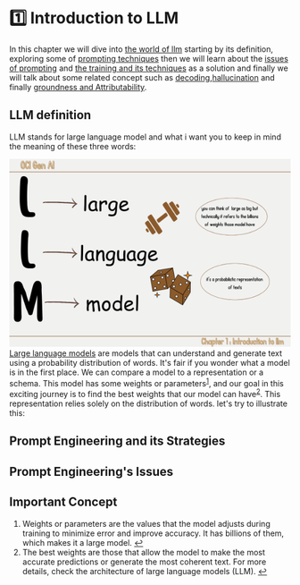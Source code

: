 
# 1️⃣ Introduction to LLM 
<link rel="stylesheet" href="../css/style.css">
In this chapter we will dive into <u class="underline">the world of llm</u> starting by its definition, exploring  some of <u class = "underline">prompting techniques</u> then we will learn about the <u class="underline" >issues of prompting</u>
and  <u class="underline">the training and its techniques</u> as a solution and finally  we will talk about  some related concept such as <u class="underline">decoding</u>,<u class="underline">hallucination</u> and finally <u class="underline">groundness and Attributability</u>.

## LLM definition 
LLM stands for large language model and what i want you to keep in mind the meaning of  these three words:

![Alt text](../images/Llm.png)
<u class="underline">
Large language models</u> are models that can understand and generate text using a probability distribution of words. It's fair if you wonder what a model is in the first place. We can compare a model to a representation or a schema. This model has some weights or parameters<sup id="fnref1"><a href="#fn1">1</a></sup>, and our goal in this exciting journey is to find the best weights that our model can have<sup id="fnref2"><a href="#fn2">2</a></sup>. This representation relies solely on the distribution of words.
 let's try to illustrate this:

## Prompt Engineering and its Strategies

## Prompt Engineering's Issues

## Important Concept 








<ol>
    <li id="fn1">Weights or parameters are the values that the model adjusts during training to minimize error and improve accuracy. It has billions of them, which makes it a large model. <a href="#fnref1">↩</a></li>
    <li id="fn2">The best weights are those that allow the model to make the most accurate predictions or generate the most coherent text. For more details, check the architecture of large language models (LLM). <a href="#fnref2">↩</a></li>
</ol>